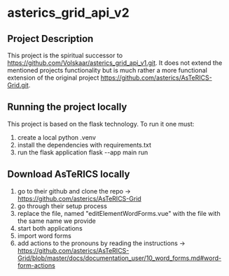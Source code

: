 # asterics_grid_api_v2

## Project Description

This project is the spiritual successor to https://github.com/Volskaar/asterics_grid_api_v1.git. It does not extend the mentioned projects functionality but is much rather a more functional extension of the original project https://github.com/asterics/AsTeRICS-Grid.git.

## Running the project locally

This project is based on the flask technology. To run it one must:
1. create a local python .venv
2. install the dependencies with requirements.txt
3. run the flask application
    flask --app main run

## Download AsTeRICS locally 
1. go to their github and clone the repo
    -> https://github.com/asterics/AsTeRICS-Grid
2. go through their setup process
3. replace the file, named "editElementWordForms.vue" with the file with the same name we provide
4. start both applications
5. import word forms 
6. add actions to the pronouns by reading the instructions
    -> https://github.com/asterics/AsTeRICS-Grid/blob/master/docs/documentation_user/10_word_forms.md#word-form-actions


